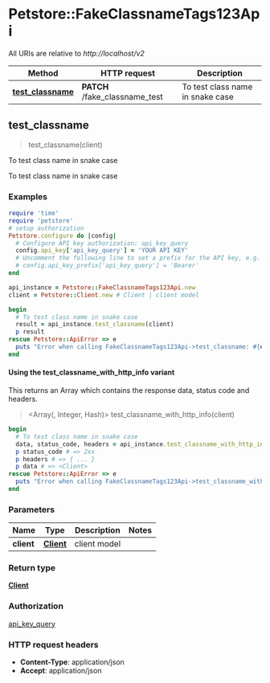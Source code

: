 # Petstore::FakeClassnameTags123Api

All URIs are relative to *http://localhost/v2*

| Method | HTTP request | Description |
| ------ | ------------ | ----------- |
| [**test_classname**](FakeClassnameTags123Api.md#test_classname) | **PATCH** /fake_classname_test | To test class name in snake case |


## test_classname

> <Client> test_classname(client)

To test class name in snake case

To test class name in snake case

### Examples

```ruby
require 'time'
require 'petstore'
# setup authorization
Petstore.configure do |config|
  # Configure API key authorization: api_key_query
  config.api_key['api_key_query'] = 'YOUR API KEY'
  # Uncomment the following line to set a prefix for the API key, e.g. 'Bearer' (defaults to nil)
  # config.api_key_prefix['api_key_query'] = 'Bearer'
end

api_instance = Petstore::FakeClassnameTags123Api.new
client = Petstore::Client.new # Client | client model

begin
  # To test class name in snake case
  result = api_instance.test_classname(client)
  p result
rescue Petstore::ApiError => e
  puts "Error when calling FakeClassnameTags123Api->test_classname: #{e}"
end
```

#### Using the test_classname_with_http_info variant

This returns an Array which contains the response data, status code and headers.

> <Array(<Client>, Integer, Hash)> test_classname_with_http_info(client)

```ruby
begin
  # To test class name in snake case
  data, status_code, headers = api_instance.test_classname_with_http_info(client)
  p status_code # => 2xx
  p headers # => { ... }
  p data # => <Client>
rescue Petstore::ApiError => e
  puts "Error when calling FakeClassnameTags123Api->test_classname_with_http_info: #{e}"
end
```

### Parameters

| Name | Type | Description | Notes |
| ---- | ---- | ----------- | ----- |
| **client** | [**Client**](Client.md) | client model |  |

### Return type

[**Client**](Client.md)

### Authorization

[api_key_query](../README.md#api_key_query)

### HTTP request headers

- **Content-Type**: application/json
- **Accept**: application/json

